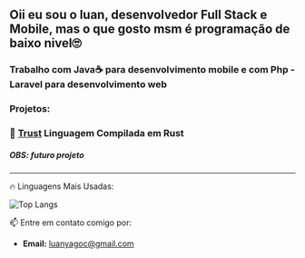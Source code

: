 ## Oii eu sou o luan, desenvolvedor Full Stack e Mobile, mas o que gosto msm é programação de baixo nivel🙄
### Trabalho com Java☕ para desenvolvimento mobile e com Php - Laravel para desenvolvimento web

### Projetos:

### 🚀 [Trust](https://github.com/seu-usuario/trust) Linguagem Compilada em Rust 
##### OBS: futuro projeto
---

🔥 Linguagens Mais Usadas:

![Top Langs](https://github-readme-stats.vercel.app/api/top-langs/?username=LuanYago&layout=compact&theme=radical)

📫 Entre em contato comigo por:
- **Email:** [luanyagoc@gmail.com](mailto:luanyagoc@gmail.com)
